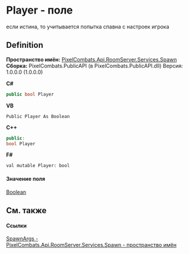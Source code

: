 # Player - поле


если истина, то учитывается попытка спавна с настроек игрока



## Definition
**Пространство имён:** <a href="0971793b-47eb-58b2-d7a8-6c570042d7d9">PixelCombats.Api.RoomServer.Services.Spawn</a>  
**Сборка:** PixelCombats.PublicAPI (в PixelCombats.PublicAPI.dll) Версия: 1.0.0.0 (1.0.0.0)

**C#**
``` C#
public bool Player
```
**VB**
``` VB
Public Player As Boolean
```
**C++**
``` C++
public:
bool Player
```
**F#**
``` F#
val mutable Player: bool
```



#### Значение поля
<a href="https://learn.microsoft.com/dotnet/api/system.boolean" target="_blank" rel="noopener noreferrer">Boolean</a>

## См. также


#### Ссылки
<a href="69941787-22a9-dc25-ef7d-61e75affb880">SpawnArgs - </a>  
<a href="0971793b-47eb-58b2-d7a8-6c570042d7d9">PixelCombats.Api.RoomServer.Services.Spawn - пространство имён</a>  
